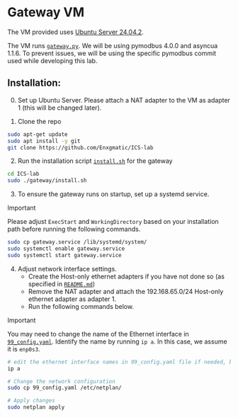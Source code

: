 # Gateway VM

The VM provided uses [Ubuntu Server 24.04.2](https://ubuntu.com/download/server).

The VM runs [`gateway.py`](gateway.py). We will be using pymodbus 4.0.0 and asyncua 1.1.6. To prevent issues, we will be using the specific pymodbus commit used while developing this lab.

## Installation:

0. Set up Ubuntu Server. Please attach a NAT adapter to the VM as adapter 1 (this will be changed later).

1. Clone the repo

```sh
sudo apt-get update
sudo apt install -y git
git clone https://github.com/Enxgmatic/ICS-lab
```

2. Run the installation script [`install.sh`](install.sh) for the gateway

<!-- > [!NOTE]
> This will delete the other folders in this repo, leaving only the gateway. -->

```sh
cd ICS-lab
sudo ./gateway/install.sh
```

3. To ensure the gateway runs on startup, set up a systemd service.

> [!IMPORTANT]
> Please adjust `ExecStart` and `WorkingDirectory` based on your installation path before running the following commands.

```sh
sudo cp gateway.service /lib/systemd/system/
sudo systemctl enable gateway.service
sudo systemctl start gateway.service
```

4. Adjust network interface settings. 
    - Create the Host-only ethernet adapters if you have not done so (as specified in [`README.md`](../README.md))
    - Remove the NAT adapter and attach the 192.168.65.0/24 Host-only ethernet adapter as adapter 1.
    - Run the following commands below.

> [!IMPORTANT]
> You may need to change the name of the Ethernet interface in [`99_config.yaml`](99_config.yaml).
> Identify the name by running `ip a`.
> In this case, we assume it is `enp0s3`.

```sh
# edit the ethernet interface names in 99_config.yaml file if needed, based on this output
ip a

# Change the network configuration
sudo cp 99_config.yaml /etc/netplan/

# Apply changes
sudo netplan apply
```
